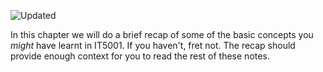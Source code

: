 ![Updated][update-shield]

In this chapter we will do a brief recap of some of the basic concepts you _might_ have learnt in IT5001. If you haven't, fret not. The recap should provide enough context for you to read the rest of these notes.

[update-shield]: https://img.shields.io/badge/LAST%20UPDATED-26%20SEP%202024-57ffd8?style=for-the-badge
